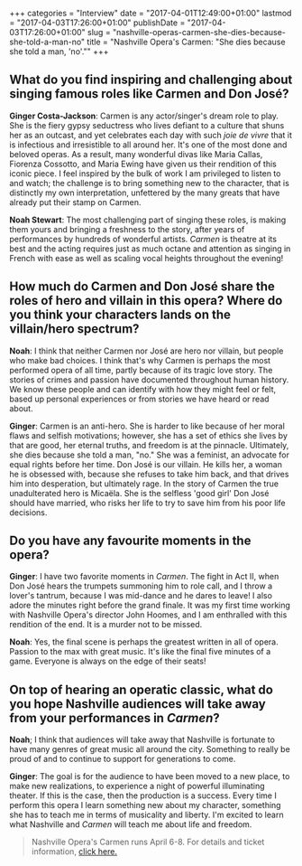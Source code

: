 +++
categories = "Interview"
date = "2017-04-01T12:49:00+01:00"
lastmod = "2017-04-03T17:26:00+01:00"
publishDate = "2017-04-03T17:26:00+01:00"
slug = "nashville-operas-carmen-she-dies-because-she-told-a-man-no"
title = "Nashville Opera&#039;s Carmen: &quot;She dies because she told a man, &#039;no&#039;.&quot;"
+++

## What do you find inspiring and challenging about singing famous roles like Carmen and Don José? 

**Ginger Costa-Jackson**: Carmen is any actor/singer's dream role to play. She is the fiery gypsy seductress who lives defiant to a culture that shuns her as an outcast, and yet celebrates each day with such *joie de vivre* that it is infectious and irresistible to all around her. It's one of the most done and beloved operas. As a result, many wonderful divas like Maria Callas, Fiorenza Cossotto, and Maria Ewing have given us their rendition of this iconic piece. I feel inspired by the bulk of work I am privileged to listen to and watch; the challenge is to bring something new to the character, that is distinctly my own interpretation, unfettered by the many greats that have already put their stamp on Carmen.

**Noah Stewart**: The most challenging part of singing these roles, is making them yours and bringing a freshness to the story, after years of performances by hundreds of wonderful artists. *Carmen* is theatre at its best and the acting requires just as much octane and attention as singing in French with ease as well as scaling vocal heights throughout the evening!
 
## How much do Carmen and Don José share the roles of hero and villain in this opera? Where do you think your characters lands on the villain/hero spectrum? 

**Noah**: I think that neither Carmen nor José are hero nor villain, but people who make bad choices. I think that's why Carmen is perhaps the most performed opera of all time, partly because of its tragic love story. The stories of crimes and passion have documented throughout human history. We know these people and can identify with how they might feel or felt, based up personal experiences or from stories we have heard or read about.

**Ginger**: Carmen is an anti-hero. She is harder to like because of her moral flaws and selfish motivations; however, she has a set of ethics she lives by that are good, her eternal truths, and freedom is at the pinnacle. Ultimately, she dies because she told a man, "no." She was a feminist, an advocate for equal rights before her time. Don José is our villain. He kills her, a woman he is obsessed with, because she refuses to take him back, and that drives him into desperation, but ultimately rage. In the story of Carmen the true unadulterated hero is Micaëla. She is the selfless 'good girl' Don José should have married, who risks her life to try to save him from his poor life decisions.
 
## Do you have any favourite moments in the opera? 

**Ginger**: I have two favorite moments in *Carmen*. The fight in Act II, when Don José hears the trumpets summoning him to role call, and I throw a lover's tantrum, because I was mid-dance and he dares to leave! I also adore the minutes right before the grand finale.  It was my first time working with Nashville Opera's director John Hoomes, and I am enthralled with this rendition of the end. It is a murder not to be missed.

**Noah**: Yes, the final scene is perhaps the greatest written in all of opera. Passion to the max with great music. It's like the final five minutes of a game. Everyone is always on the edge of their seats!
 
## On top of hearing an operatic classic, what do you hope Nashville audiences will take away from your performances in *Carmen*? 

**Noah**; I think that audiences will take away that Nashville is fortunate to have many genres of great music all around the city. Something to really be proud of and to continue to support for generations to come.
 
**Ginger**: The goal is for the audience to have been moved to a new place, to make new realizations, to experience a night of powerful illuminating theater.  If this is the case, then the production is a success.  Every time I perform this opera I learn something new about my character, something she has to teach me in terms of musicality and liberty.  I'm excited to learn what Nashville and *Carmen* will teach me about life and freedom.

>Nashville Opera's Carmen runs April 6-8. For details and ticket information, [click here.](http://www.nashvilleopera.org/carmen)
